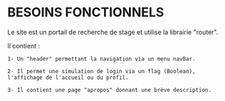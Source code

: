# BESOINS FONCTIONNELS

Le site est un portail de recherche de stage et utilise la librairie "router".

Il contient :

	1- Un "header" permettant la navigation via un menu navBar.

	2- Il permet une simulation de login via un flag (Boolean), l'affichage de l'accueil ou du profil.

	3- Il contient une page "apropos" donnant une brève description.

